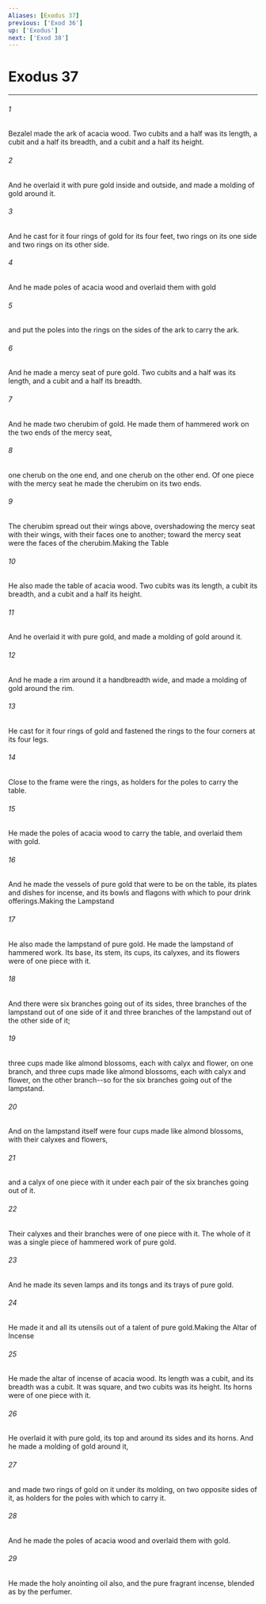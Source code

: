 ```yaml
---
Aliases: [Exodus 37]
previous: ['Exod 36']
up: ['Exodus']
next: ['Exod 38']
---
```

# Exodus 37

***

 

###### 1 
Bezalel made the ark of acacia wood. Two cubits and a half was its length, a cubit and a half its breadth, and a cubit and a half its height. 
 

###### 2 
And he overlaid it with pure gold inside and outside, and made a molding of gold around it. 
 

###### 3 
And he cast for it four rings of gold for its four feet, two rings on its one side and two rings on its other side. 
 

###### 4 
And he made poles of acacia wood and overlaid them with gold 
 

###### 5 
and put the poles into the rings on the sides of the ark to carry the ark. 
 

###### 6 
And he made a mercy seat of pure gold. Two cubits and a half was its length, and a cubit and a half its breadth. 
 

###### 7 
And he made two cherubim of gold. He made them of hammered work on the two ends of the mercy seat, 
 

###### 8 
one cherub on the one end, and one cherub on the other end. Of one piece with the mercy seat he made the cherubim on its two ends. 
 

###### 9 
The cherubim spread out their wings above, overshadowing the mercy seat with their wings, with their faces one to another; toward the mercy seat were the faces of the cherubim.Making the Table
 
 

###### 10 
He also made the table of acacia wood. Two cubits was its length, a cubit its breadth, and a cubit and a half its height. 
 

###### 11 
And he overlaid it with pure gold, and made a molding of gold around it. 
 

###### 12 
And he made a rim around it a handbreadth wide, and made a molding of gold around the rim. 
 

###### 13 
He cast for it four rings of gold and fastened the rings to the four corners at its four legs. 
 

###### 14 
Close to the frame were the rings, as holders for the poles to carry the table. 
 

###### 15 
He made the poles of acacia wood to carry the table, and overlaid them with gold. 
 

###### 16 
And he made the vessels of pure gold that were to be on the table, its plates and dishes for incense, and its bowls and flagons with which to pour drink offerings.Making the Lampstand
 
 

###### 17 
He also made the lampstand of pure gold. He made the lampstand of hammered work. Its base, its stem, its cups, its calyxes, and its flowers were of one piece with it. 
 

###### 18 
And there were six branches going out of its sides, three branches of the lampstand out of one side of it and three branches of the lampstand out of the other side of it; 
 

###### 19 
three cups made like almond blossoms, each with calyx and flower, on one branch, and three cups made like almond blossoms, each with calyx and flower, on the other branch--so for the six branches going out of the lampstand. 
 

###### 20 
And on the lampstand itself were four cups made like almond blossoms, with their calyxes and flowers, 
 

###### 21 
and a calyx of one piece with it under each pair of the six branches going out of it. 
 

###### 22 
Their calyxes and their branches were of one piece with it. The whole of it was a single piece of hammered work of pure gold. 
 

###### 23 
And he made its seven lamps and its tongs and its trays of pure gold. 
 

###### 24 
He made it and all its utensils out of a talent of pure gold.Making the Altar of Incense
 
 

###### 25 
He made the altar of incense of acacia wood. Its length was a cubit, and its breadth was a cubit. It was square, and two cubits was its height. Its horns were of one piece with it. 
 

###### 26 
He overlaid it with pure gold, its top and around its sides and its horns. And he made a molding of gold around it, 
 

###### 27 
and made two rings of gold on it under its molding, on two opposite sides of it, as holders for the poles with which to carry it. 
 

###### 28 
And he made the poles of acacia wood and overlaid them with gold.
 
 

###### 29 
He made the holy anointing oil also, and the pure fragrant incense, blended as by the perfumer.
 
